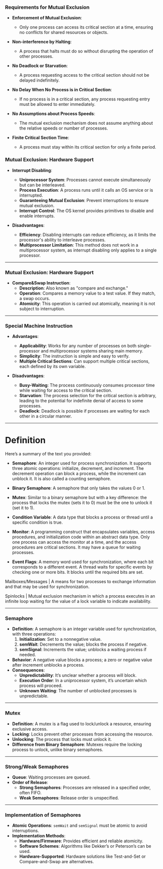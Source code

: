 
### Requirements for Mutual Exclusion
- **Enforcement of Mutual Exclusion**: 
  - Only one process can access its critical section at a time, ensuring no conflicts for shared resources or objects.

- **Non-interference by Halting**: 
  - A process that halts must do so without disrupting the operation of other processes.

- **No Deadlock or Starvation**:
  - A process requesting access to the critical section should not be delayed indefinitely.

- **No Delay When No Process is in Critical Section**:
  - If no process is in a critical section, any process requesting entry must be allowed to enter immediately.

- **No Assumptions about Process Speeds**:
  - The mutual exclusion mechanism does not assume anything about the relative speeds or number of processes.

- **Finite Critical Section Time**:
  - A process must stay within its critical section for only a finite period.

### Mutual Exclusion: Hardware Support

- **Interrupt Disabling**:
  - **Uniprocessor System**: Processes cannot execute simultaneously but can be interleaved.
  - **Process Execution**: A process runs until it calls an OS service or is interrupted.
  - **Guaranteeing Mutual Exclusion**: Prevent interruptions to ensure mutual exclusion.
  - **Interrupt Control**: The OS kernel provides primitives to disable and enable interrupts.

- **Disadvantages**:
  - **Efficiency**: Disabling interrupts can reduce efficiency, as it limits the processor's ability to interleave processes.
  - **Multiprocessor Limitation**: This method does not work in a multiprocessor system, as interrupt disabling only applies to a single processor.

----
### Mutual Exclusion: Hardware Support

- **Compare&Swap Instruction**:
  - **Description**: Also known as "compare and exchange."
  - **Operation**: Compares a memory value to a test value. If they match, a swap occurs.
  - **Atomicity**: This operation is carried out atomically, meaning it is not subject to interruption.

---

### Special Machine Instruction

- **Advantages**:
  - **Applicability**: Works for any number of processes on both single-processor and multiprocessor systems sharing main memory.
  - **Simplicity**: The instruction is simple and easy to verify.
  - **Multiple Critical Sections**: Can support multiple critical sections, each defined by its own variable.

- **Disadvantages**:
  - **Busy-Waiting**: The process continuously consumes processor time while waiting for access to the critical section.
  - **Starvation**: The process selection for the critical section is arbitrary, leading to the potential for indefinite denial of access to some processes.
  - **Deadlock**: Deadlock is possible if processes are waiting for each other in a circular manner.

---
# Definition

Here’s a summary of the text you provided:

- **Semaphore**: An integer used for process synchronization. It supports three atomic operations: initialize, decrement, and increment. The decrement operation can block a process, while the increment can unblock it. It is also called a counting semaphore.

- **Binary Semaphore**: A semaphore that only takes the values 0 or 1.

- **Mutex**: Similar to a binary semaphore but with a key difference: the process that locks the mutex (sets it to 0) must be the one to unlock it (set it to 1).

- **Condition Variable**: A data type that blocks a process or thread until a specific condition is true.

- **Monitor**: A programming construct that encapsulates variables, access procedures, and initialization code within an abstract data type. Only one process can access the monitor at a time, and the access procedures are critical sections. It may have a queue for waiting processes.

- **Event Flags**: A memory word used for synchronization, where each bit corresponds to a different event. A thread waits for specific events by checking one or more bits. It blocks until the required bits are set.

Mailboxes/Messages | A means for two processes to exchange information and that may be used for synchronization.

Spinlocks | Mutual exclusion mechanism in which a process executes in an infinite loop waiting for the value of a lock variable to indicate availability.


---


### Semaphore
- **Definition**: A semaphore is an integer variable used for synchronization, with three operations:
  1. **Initialization**: Set to a nonnegative value.
  2. **semWait**: Decrements the value; blocks the process if negative.
  3. **semSignal**: Increments the value; unblocks a waiting process if needed.
- **Behavior**: A negative value blocks a process; a zero or negative value after increment unblocks a process.
- **Consequences**: 
  - **Unpredictability**: It’s unclear whether a process will block.
  - **Execution Order**: In a uniprocessor system, it’s uncertain which process will proceed.
  - **Unknown Waiting**: The number of unblocked processes is unpredictable.

---

### Mutex
- **Definition**: A mutex is a flag used to lock/unlock a resource, ensuring exclusive access.
- **Locking**: Locks prevent other processes from accessing the resource.
- **Unlocking**: The process that locks must unlock it.
- **Difference from Binary Semaphore**: Mutexes require the locking process to unlock, unlike binary semaphores.

---

### Strong/Weak Semaphores
- **Queue**: Waiting processes are queued.
- **Order of Release**:
  - **Strong Semaphores**: Processes are released in a specified order, often FIFO.
  - **Weak Semaphores**: Release order is unspecified.

---
### Implementation of Semaphores

- **Atomic Operations**: `semWait` and `semSignal` must be atomic to avoid interruptions.
- **Implementation Methods**:
  - **Hardware/Firmware**: Provides efficient and reliable atomicity.
  - **Software Schemes**: Algorithms like Dekker’s or Peterson’s can be used.
  - **Hardware-Supported**: Hardware solutions like Test-and-Set or Compare-and-Swap are alternatives.
